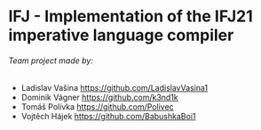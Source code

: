 # IFJ - Implementation of the IFJ21 imperative language compiler
###### Team project made by:
  - Ladislav Vašina https://github.com/LadislavVasina1
  - Dominik Vágner  https://github.com/k3nd1k
  - Tomáš Polívka   https://github.com/Polivec
  - Vojtěch Hájek   https://github.com/BabushkaBoi1
